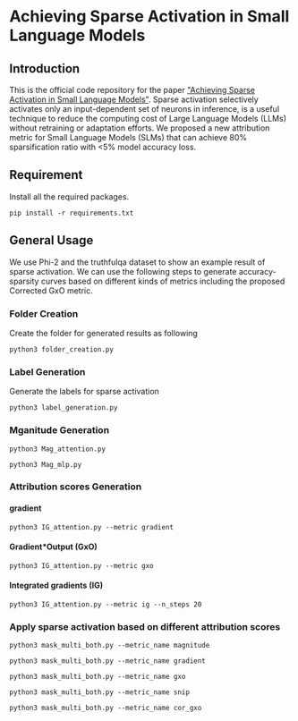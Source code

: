 # Achieving Sparse Activation in Small Language Models

## Introduction
This is the official code repository for the paper ["Achieving Sparse Activation in Small Language Models"](). Sparse activation selectively activates only an input-dependent set of neurons in inference, is a useful technique to reduce the computing cost of Large Language Models (LLMs) without retraining or adaptation efforts. We proposed a new attribution metric for Small Language Models (SLMs) that can achieve 80% sparsification ratio with $<$5% model accuracy loss.

## Requirement
Install all the required packages.
```
pip install -r requirements.txt
```
## General Usage
We use Phi-2 and the truthfulqa dataset to show an example result of sparse activation. We can use the following steps to generate accuracy-sparsity curves based on different kinds of metrics including the proposed Corrected GxO metric.

### Folder Creation
Create the folder for generated results as following
```
python3 folder_creation.py
```

### Label Generation
Generate the labels for sparse activation
```
python3 label_generation.py
```

### Mganitude Generation
```
python3 Mag_attention.py
```
```
python3 Mag_mlp.py
```

### Attribution scores Generation

#### gradient
```
python3 IG_attention.py --metric gradient
```

#### Gradient*Output (GxO)
```
python3 IG_attention.py --metric gxo
```

#### Integrated gradients (IG)
```
python3 IG_attention.py --metric ig --n_steps 20
```

### Apply sparse activation based on different attribution scores
```
python3 mask_multi_both.py --metric_name magnitude
```
```
python3 mask_multi_both.py --metric_name gradient
```
```
python3 mask_multi_both.py --metric_name gxo
```
```
python3 mask_multi_both.py --metric_name snip
```
```
python3 mask_multi_both.py --metric_name cor_gxo
```
